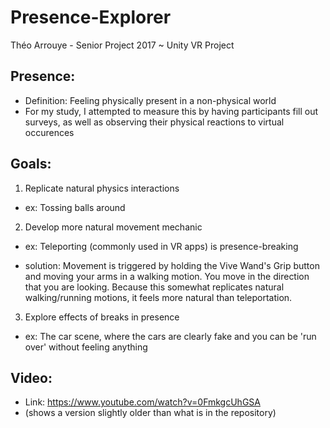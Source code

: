 # Presence-Explorer
Théo Arrouye - Senior Project 2017 ~ Unity VR Project

## Presence: 
  - Definition: Feeling physically present in a non-physical world
  - For my study, I attempted to measure this by having participants fill out surveys, as well as observing their physical reactions to virtual occurences

## Goals:
1) Replicate natural physics interactions

  - ex: Tossing balls around
  
2) Develop more natural movement mechanic

  - ex: Teleporting (commonly used in VR apps) is presence-breaking
  
  - solution: Movement is triggered by holding the Vive Wand's Grip button and moving your arms in a walking motion. You move in the direction that you are looking. Because this somewhat replicates natural walking/running motions, it feels more natural than teleportation. 
  
3) Explore effects of breaks in presence

  - ex: The car scene, where the cars are clearly fake and you can be 'run over' without feeling anything
  
  
## Video:
- Link: https://www.youtube.com/watch?v=0FmkgcUhGSA 
- (shows a version slightly older than what is in the repository)
